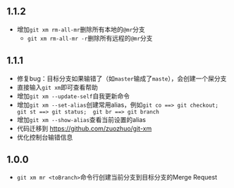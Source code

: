 ## 1.1.2

- 增加`git xm rm-all-mr`删除所有本地的`@mr`分支
    - `git xm rm-all-mr -r`删除所有远程的`@mr`分支


## 1.1.1

- 修复bug：目标分支如果输错了（如`master`输成了`maste`），会创建一个屎分支
- 直接输入`git xm`即可查看帮助
- 增加`git xm --update-self`自我更新命令
- 增加`git xm --set-alias`创建常用alias，例如`git co ==> git checkout;  git st ==> git status;  git br ==> git branch`
- 增加`git xm --show-alias`查看当前设置的alias
- 代码迁移到 https://github.com/zuozhuo/git-xm
- 优化控制台输错信息


## 1.0.0

- `git xm mr <toBranch>`命令行创建当前分支到目标分支的Merge Request 